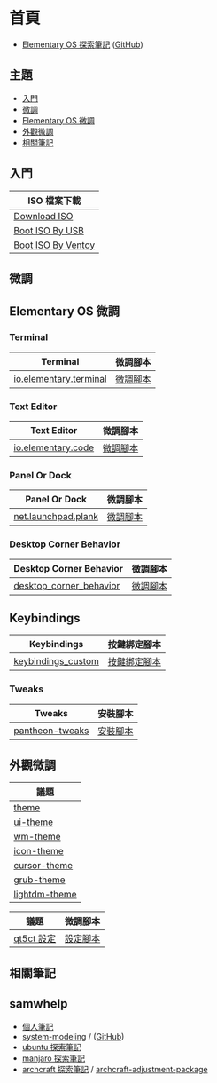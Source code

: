 
# 首頁

* [Elementary OS 探索筆記](https://samwhelp.github.io/note-about-elementary-os/) ([GitHub](https://github.com/samwhelp/note-about-elementary-os))


## 主題

* [入門](#入門)
* [微調](#微調)
* [Elementary OS 微調](#elementary-OS-微調)
* [外觀微調](#外觀微調)
* [相關筆記](#相關筆記)


## 入門

| ISO 檔案下載 |
| --- |
| [Download ISO](https://samwhelp.github.io/note-about-elementary-os/read/start/download/download_iso.html) |
| [Boot ISO By USB](https://samwhelp.github.io/note-about-elementary-os/read/start/download/boot_iso_by_usb.html) |
| [Boot ISO By Ventoy](https://samwhelp.github.io/note-about-elementary-os/read/start/download/boot_iso_by_ventoy.html) |

## 微調

## Elementary OS 微調


### Terminal

| Terminal | 微調腳本 |
| --- | --- |
| [io.elementary.terminal](https://samwhelp.github.io/note-about-elementary-os/read/adjustment/elementary/terminal.html) | [微調腳本](https://github.com/samwhelp/note-about-elementary-os/tree/gh-pages/_demo/adjustment/part-elementary/io.elementary.terminal) |



### Text Editor

| Text Editor | 微調腳本 |
| --- | --- |
| [io.elementary.code](https://samwhelp.github.io/note-about-elementary-os/read/adjustment/elementary/code.html) | [微調腳本](https://github.com/samwhelp/note-about-elementary-os/tree/gh-pages/_demo/adjustment/part-elementary/io.elementary.code) |


### Panel Or Dock

| Panel Or Dock | 微調腳本 |
| --- | --- |
| [net.launchpad.plank](https://samwhelp.github.io/note-about-elementary-os/read/adjustment/elementary/plank.html) | [微調腳本](https://github.com/samwhelp/note-about-elementary-os/tree/gh-pages/_demo/adjustment/part-elementary/plank) |


### Desktop Corner Behavior

| Desktop Corner Behavior | 微調腳本 |
| --- | --- |
| [desktop_corner_behavior](https://samwhelp.github.io/note-about-elementary-os/read/adjustment/elementary/desktop_corner_behavior.html) | [微調腳本](https://github.com/samwhelp/note-about-elementary-os/tree/gh-pages/_demo/adjustment/part-elementary/desktop_corner_behavior) |


## Keybindings

| Keybindings | 按鍵綁定腳本 |
| --- | --- |
| [keybindings_custom](https://samwhelp.github.io/note-about-elementary-os/read/adjustment/elementary/keybindings_custom.html) | [按鍵綁定腳本](https://github.com/samwhelp/note-about-elementary-os/tree/gh-pages/_demo/adjustment/part-elementary/keybindings_custom) |


### Tweaks

| Tweaks | 安裝腳本 |
| --- | --- |
| [pantheon-tweaks](https://samwhelp.github.io/note-about-elementary-os/read/adjustment/elementary/pantheon-tweaks.html) | [安裝腳本](https://github.com/samwhelp/note-about-elementary-os/tree/gh-pages/_demo/adjustment/part-elementary/pantheon-tweaks) |




## 外觀微調


| 議題 |
| --- |
| [theme](https://samwhelp.github.io/note-about-elementary-os/read/theme.html) |
| [ui-theme](https://samwhelp.github.io/note-about-elementary-os/read/theme/theme/ui-theme.html) |
| [wm-theme](https://samwhelp.github.io/note-about-elementary-os/read/theme/theme/wm-theme.html) |
| [icon-theme](https://samwhelp.github.io/note-about-elementary-os/read/theme/icon/icon-theme.html) |
| [cursor-theme](https://samwhelp.github.io/note-about-elementary-os/read/theme/icon/cursor-theme.html) |
| [grub-theme](https://samwhelp.github.io/note-about-elementary-os/read/theme/grub-theme.html) |
| [lightdm-theme](https://samwhelp.github.io/note-about-elementary-os/read/theme/lightdm-theme.html) |


| 議題 | 微調腳本 |
| --- | --- |
| [qt5ct 設定](https://samwhelp.github.io/note-about-elementary-os/read/adjustment/env/qt5ct.html) | [設定腳本](https://github.com/samwhelp/note-about-elementary-os/tree/gh-pages/_demo/adjustment/part/qt5ct) |


## 相關筆記

## samwhelp

* [個人筆記](https://samwhelp.github.io/book/)
* [system-modeling](https://samwhelp.github.io/system-modeling/) / ([GitHub](https://github.com/samwhelp/system-modeling))
* [ubuntu 探索筆記](https://samwhelp.github.io/note-about-ubuntu/)
* [manjaro 探索筆記](https://samwhelp.github.io/note-about-manjaro/)
* [archcraft 探索筆記](https://samwhelp.github.io/note-about-archcraft/) / [archcraft-adjustment-package](https://github.com/samwhelp/archcraft-adjustment-package)
